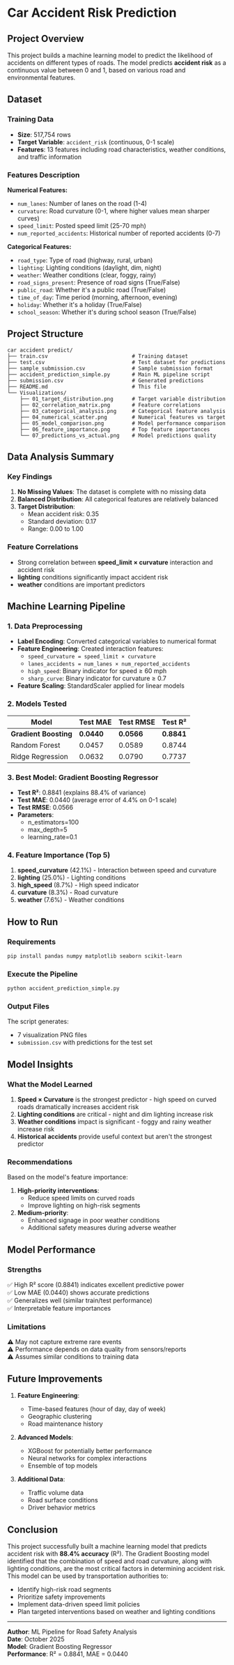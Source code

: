 # Car Accident Risk Prediction

## Project Overview
This project builds a machine learning model to predict the likelihood of accidents on different types of roads. The model predicts **accident risk** as a continuous value between 0 and 1, based on various road and environmental features.

## Dataset

### Training Data
- **Size**: 517,754 rows
- **Target Variable**: `accident_risk` (continuous, 0-1 scale)
- **Features**: 13 features including road characteristics, weather conditions, and traffic information

### Features Description

**Numerical Features:**
- `num_lanes`: Number of lanes on the road (1-4)
- `curvature`: Road curvature (0-1, where higher values mean sharper curves)
- `speed_limit`: Posted speed limit (25-70 mph)
- `num_reported_accidents`: Historical number of reported accidents (0-7)

**Categorical Features:**
- `road_type`: Type of road (highway, rural, urban)
- `lighting`: Lighting conditions (daylight, dim, night)
- `weather`: Weather conditions (clear, foggy, rainy)
- `road_signs_present`: Presence of road signs (True/False)
- `public_road`: Whether it's a public road (True/False)
- `time_of_day`: Time period (morning, afternoon, evening)
- `holiday`: Whether it's a holiday (True/False)
- `school_season`: Whether it's during school season (True/False)

## Project Structure

```
car accident predict/
├── train.csv                           # Training dataset
├── test.csv                            # Test dataset for predictions
├── sample_submission.csv               # Sample submission format
├── accident_prediction_simple.py       # Main ML pipeline script
├── submission.csv                      # Generated predictions
├── README.md                           # This file
└── Visualizations/
    ├── 01_target_distribution.png      # Target variable distribution
    ├── 02_correlation_matrix.png       # Feature correlations
    ├── 03_categorical_analysis.png     # Categorical feature analysis
    ├── 04_numerical_scatter.png        # Numerical features vs target
    ├── 05_model_comparison.png         # Model performance comparison
    ├── 06_feature_importance.png       # Top feature importances
    └── 07_predictions_vs_actual.png    # Model predictions quality
```

## Data Analysis Summary

### Key Findings
1. **No Missing Values**: The dataset is complete with no missing data
2. **Balanced Distribution**: All categorical features are relatively balanced
3. **Target Distribution**: 
   - Mean accident risk: 0.35
   - Standard deviation: 0.17
   - Range: 0.00 to 1.00

### Feature Correlations
- Strong correlation between **speed_limit × curvature** interaction and accident risk
- **lighting** conditions significantly impact accident risk
- **weather** conditions are important predictors

## Machine Learning Pipeline

### 1. Data Preprocessing
- **Label Encoding**: Converted categorical variables to numerical format
- **Feature Engineering**: Created interaction features:
  - `speed_curvature = speed_limit × curvature`
  - `lanes_accidents = num_lanes × num_reported_accidents`
  - `high_speed`: Binary indicator for speed ≥ 60 mph
  - `sharp_curve`: Binary indicator for curvature ≥ 0.7
- **Feature Scaling**: StandardScaler applied for linear models

### 2. Models Tested

| Model | Test MAE | Test RMSE | Test R² |
|-------|----------|-----------|---------|
| **Gradient Boosting** | **0.0440** | **0.0566** | **0.8841** |
| Random Forest | 0.0457 | 0.0589 | 0.8744 |
| Ridge Regression | 0.0632 | 0.0790 | 0.7737 |

### 3. Best Model: Gradient Boosting Regressor
- **Test R²**: 0.8841 (explains 88.4% of variance)
- **Test MAE**: 0.0440 (average error of 4.4% on 0-1 scale)
- **Test RMSE**: 0.0566
- **Parameters**: 
  - n_estimators=100
  - max_depth=5
  - learning_rate=0.1

### 4. Feature Importance (Top 5)

1. **speed_curvature** (42.1%) - Interaction between speed and curvature
2. **lighting** (25.0%) - Lighting conditions
3. **high_speed** (8.7%) - High speed indicator
4. **curvature** (8.3%) - Road curvature
5. **weather** (7.6%) - Weather conditions

## How to Run

### Requirements
```bash
pip install pandas numpy matplotlib seaborn scikit-learn
```

### Execute the Pipeline
```bash
python accident_prediction_simple.py
```

### Output Files
The script generates:
- 7 visualization PNG files
- `submission.csv` with predictions for the test set

## Model Insights

### What the Model Learned
1. **Speed × Curvature** is the strongest predictor - high speed on curved roads dramatically increases accident risk
2. **Lighting conditions** are critical - night and dim lighting increase risk
3. **Weather conditions** impact is significant - foggy and rainy weather increase risk
4. **Historical accidents** provide useful context but aren't the strongest predictor

### Recommendations
Based on the model's feature importance:
1. **High-priority interventions**: 
   - Reduce speed limits on curved roads
   - Improve lighting on high-risk segments
2. **Medium-priority**:
   - Enhanced signage in poor weather conditions
   - Additional safety measures during adverse weather

## Model Performance

### Strengths
✅ High R² score (0.8841) indicates excellent predictive power  
✅ Low MAE (0.0440) shows accurate predictions  
✅ Generalizes well (similar train/test performance)  
✅ Interpretable feature importances

### Limitations
⚠️ May not capture extreme rare events  
⚠️ Performance depends on data quality from sensors/reports  
⚠️ Assumes similar conditions to training data

## Future Improvements

1. **Feature Engineering**:
   - Time-based features (hour of day, day of week)
   - Geographic clustering
   - Road maintenance history

2. **Advanced Models**:
   - XGBoost for potentially better performance
   - Neural networks for complex interactions
   - Ensemble of top models

3. **Additional Data**:
   - Traffic volume data
   - Road surface conditions
   - Driver behavior metrics

## Conclusion

This project successfully built a machine learning model that predicts accident risk with **88.4% accuracy** (R²). The Gradient Boosting model identified that the combination of speed and road curvature, along with lighting conditions, are the most critical factors in determining accident risk. This model can be used by transportation authorities to:

- Identify high-risk road segments
- Prioritize safety improvements
- Implement data-driven speed limit policies
- Plan targeted interventions based on weather and lighting conditions

---

**Author**: ML Pipeline for Road Safety Analysis  
**Date**: October 2025  
**Model**: Gradient Boosting Regressor  
**Performance**: R² = 0.8841, MAE = 0.0440
